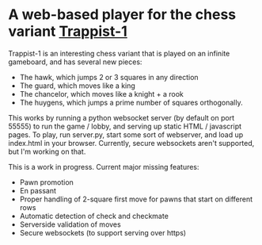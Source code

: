 # A web-based player for the chess variant [Trappist-1](http://www.chessvariants.com/invention/chess-on-an-infinite-plane)

Trappist-1 is an interesting chess variant that is played on an infinite gameboard,
and has several new pieces:
* The hawk, which jumps 2 or 3 squares in any direction
* The guard, which moves like a king
* The chancelor, which moves like a knight + a rook
* The huygens, which jumps a prime number of squares orthogonally.

This works by running a python websocket server (by default on port 55555) to run the game / lobby,
and serving up static HTML / javascript pages.
To play, run server.py, start some sort of webserver, and load up index.html in your browser.
Currently, secure websockets aren't supported, but I'm working on that.

This is a work in progress.
Current major missing features:
* Pawn promotion
* En passant
* Proper handling of 2-square first move for pawns that start on different rows
* Automatic detection of check and checkmate
* Serverside validation of moves
* Secure websockets (to support serving over https)
